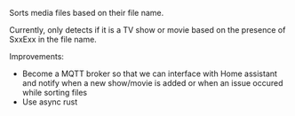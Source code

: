 Sorts media files based on their file name.

Currently, only detects if it is a TV show or movie based on the presence of SxxExx in the file name.

Improvements:
- Become a MQTT broker so that we can interface with Home assistant and notify when a new show/movie is added or when
  an issue occured while sorting files
- Use async rust
